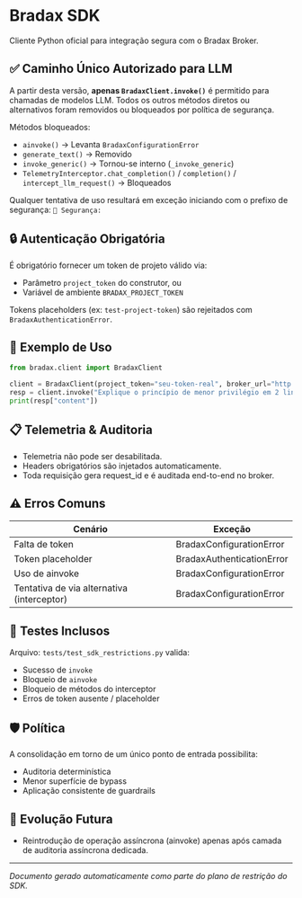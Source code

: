 # Bradax SDK

Cliente Python oficial para integração segura com o Bradax Broker.

## ✅ Caminho Único Autorizado para LLM
A partir desta versão, **apenas `BradaxClient.invoke()`** é permitido para chamadas de modelos LLM. Todos os outros métodos diretos ou alternativos foram removidos ou bloqueados por política de segurança.

Métodos bloqueados:
- `ainvoke()` → Levanta `BradaxConfigurationError`
- `generate_text()` → Removido
- `invoke_generic()` → Tornou-se interno (`_invoke_generic`)
- `TelemetryInterceptor.chat_completion()` / `completion()` / `intercept_llm_request()` → Bloqueados

Qualquer tentativa de uso resultará em exceção iniciando com o prefixo de segurança: `🚨 Segurança:`

## 🔒 Autenticação Obrigatória
É obrigatório fornecer um token de projeto válido via:
- Parâmetro `project_token` do construtor, ou
- Variável de ambiente `BRADAX_PROJECT_TOKEN`

Tokens placeholders (ex: `test-project-token`) são rejeitados com `BradaxAuthenticationError`.

## 🚀 Exemplo de Uso
```python
from bradax.client import BradaxClient

client = BradaxClient(project_token="seu-token-real", broker_url="http://localhost:8000")
resp = client.invoke("Explique o princípio de menor privilégio em 2 linhas.", model="gpt-4.1-nano")
print(resp["content"])
```

## 📋 Telemetria & Auditoria
- Telemetria não pode ser desabilitada.
- Headers obrigatórios são injetados automaticamente.
- Toda requisição gera request_id e é auditada end-to-end no broker.

## ⚠️ Erros Comuns
| Cenário | Exceção |
|---------|---------|
| Falta de token | BradaxConfigurationError |
| Token placeholder | BradaxAuthenticationError |
| Uso de ainvoke | BradaxConfigurationError |
| Tentativa de via alternativa (interceptor) | BradaxConfigurationError |

## 🧪 Testes Inclusos
Arquivo: `tests/test_sdk_restrictions.py` valida:
- Sucesso de `invoke`
- Bloqueio de `ainvoke`
- Bloqueio de métodos do interceptor
- Erros de token ausente / placeholder

## 🛡️ Política
A consolidação em torno de um único ponto de entrada possibilita:
- Auditoria determinística
- Menor superfície de bypass
- Aplicação consistente de guardrails

## 🔄 Evolução Futura
- Reintrodução de operação assíncrona (ainvoke) apenas após camada de auditoria assíncrona dedicada.

---
*Documento gerado automaticamente como parte do plano de restrição do SDK.*
